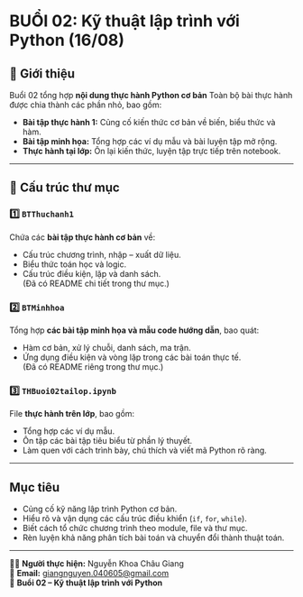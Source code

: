 # BUỔI 02: Kỹ thuật lập trình với Python (16/08)

## 📘 Giới thiệu
Buổi 02 tổng hợp **nội dung thực hành Python cơ bản** 
Toàn bộ bài thực hành được chia thành các phần nhỏ, bao gồm:
- **Bài tập thực hành 1:** Củng cố kiến thức cơ bản về biến, biểu thức và hàm.  
- **Bài tập minh họa:** Tổng hợp các ví dụ mẫu và bài luyện tập mở rộng.  
- **Thực hành tại lớp:** Ôn lại kiến thức, luyện tập trực tiếp trên notebook.

---

## 📂 Cấu trúc thư mục

### 1️⃣ `BTThuchanh1`
Chứa các **bài tập thực hành cơ bản** về:
- Cấu trúc chương trình, nhập – xuất dữ liệu.  
- Biểu thức toán học và logic.  
- Cấu trúc điều kiện, lặp và danh sách.  
(Đã có README chi tiết trong thư mục.)

### 2️⃣ `BTMinhhoa`
Tổng hợp **các bài tập minh họa và mẫu code hướng dẫn**, bao quát:
- Hàm cơ bản, xử lý chuỗi, danh sách, ma trận.  
- Ứng dụng điều kiện và vòng lặp trong các bài toán thực tế.  
(Đã có README riêng trong thư mục.)

### 3️⃣ `THBuoi02tailop.ipynb`
File **thực hành trên lớp**, bao gồm:
- Tổng hợp các ví dụ mẫu.  
- Ôn tập các bài tập tiêu biểu từ phần lý thuyết.  
- Làm quen với cách trình bày, chú thích và viết mã Python rõ ràng.

---

## Mục tiêu
- Củng cố kỹ năng lập trình Python cơ bản.  
- Hiểu rõ và vận dụng các cấu trúc điều khiển (`if`, `for`, `while`).  
- Biết cách tổ chức chương trình theo module, file và thư mục.  
- Rèn luyện khả năng phân tích bài toán và chuyển đổi thành thuật toán.
  
---

👩‍💻 **Người thực hiện:** Nguyễn Khoa Châu Giang  
📧 **Email:** giangnguyen.040605@gmail.com  
📅 **Buổi 02 – Kỹ thuật lập trình với Python**

